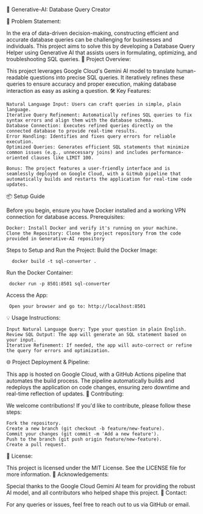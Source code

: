 🌟 Generative-AI: Database Query Creator

📝 Problem Statement:

In the era of data-driven decision-making, constructing efficient and accurate database queries can be challenging for businesses and individuals. This project aims to solve this by developing a Database Query Helper using Generative AI that assists users in formulating, optimizing, and troubleshooting SQL queries.
🚀 Project Overview:

This project leverages Google Cloud's Gemini AI model to translate human-readable questions into precise SQL queries. It iteratively refines these queries to ensure accuracy and proper execution, making database interaction as easy as asking a question.
🛠️ Key Features:

    Natural Language Input: Users can craft queries in simple, plain language.
    Iterative Query Refinement: Automatically refines SQL queries to fix syntax errors and align them with the database schema.
    Database Connection: Executes refined queries directly on the connected database to provide real-time results.
    Error Handling: Identifies and fixes query errors for reliable execution.
    Optimized Queries: Generates efficient SQL statements that minimize common issues (e.g., unnecessary joins) and includes performance-oriented clauses like LIMIT 100.

    Bonus: The project features a user-friendly interface and is seamlessly deployed on Google Cloud, with a GitHub pipeline that automatically builds and restarts the application for real-time code updates.

📦 Setup Guide

Before you begin, ensure you have Docker installed and a working VPN connection for database access.
Prerequisites:

    Docker: Install Docker and verify it's running on your machine.
    Clone the Repository: Clone the project repository from the code provided in Generative-AI repository

Steps to Setup and Run the Project:
   Build the Docker Image:

      docker build -t sql-converter .

   Run the Docker Container:
   
     docker run -p 8501:8501 sql-converter

  Access the App:

     Open your browser and go to: http://localhost:8501

💡 Usage Instructions:

    Input Natural Language Query: Type your question in plain English.
    Review SQL Output: The app will generate an SQL statement based on your input.
    Iterative Refinement: If needed, the app will auto-correct or refine the query for errors and optimization.

🌐 Project Deployment & Pipeline:

This app is hosted on Google Cloud, with a GitHub Actions pipeline that automates the build process. The pipeline automatically builds and redeploys the application on code changes, ensuring zero downtime and real-time reflection of updates.
🤝 Contributing:

We welcome contributions! If you'd like to contribute, please follow these steps:

    Fork the repository.
    Create a new branch (git checkout -b feature/new-feature).
    Commit your changes (git commit -m 'Add a new feature').
    Push to the branch (git push origin feature/new-feature).
    Create a pull request.

📝 License:

This project is licensed under the MIT License. See the LICENSE file for more information.
🙌 Acknowledgements:

Special thanks to the Google Cloud Gemini AI team for providing the robust AI model, and all contributors who helped shape this project.
📧 Contact:

For any queries or issues, feel free to reach out to us via GitHub or email.
